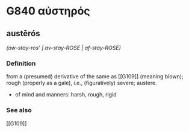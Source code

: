 # G840 αὐστηρός

## austērós

_(ow-stay-ros' | av-stay-ROSE | af-stay-ROSE)_

### Definition

from a (presumed) derivative of the same as [[G109]] (meaning blown); rough (properly as a gale), i.e., (figuratively) severe; austere.

- of mind and manners: harsh, rough, rigid

### See also

[[G109]]

